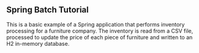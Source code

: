 ## Spring Batch Tutorial

This is a basic example of a Spring application that performs inventory processing for a furniture company.
The inventory is read from a CSV file, processed to update the price of each piece of furniture and written to an H2 in-memory database.
